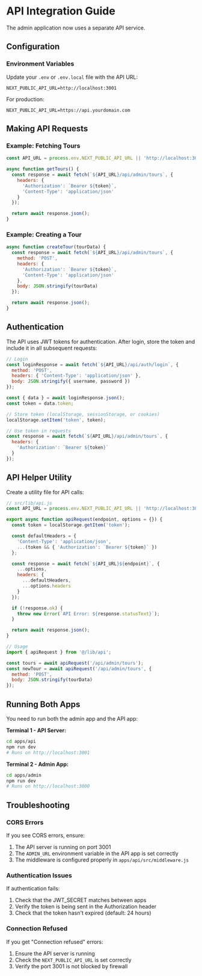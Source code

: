 # API Integration Guide

The admin application now uses a separate API service.

## Configuration

### Environment Variables

Update your `.env` or `.env.local` file with the API URL:

```env
NEXT_PUBLIC_API_URL=http://localhost:3001
```

For production:
```env
NEXT_PUBLIC_API_URL=https://api.yourdomain.com
```

## Making API Requests

### Example: Fetching Tours

```javascript
const API_URL = process.env.NEXT_PUBLIC_API_URL || 'http://localhost:3001';

async function getTours() {
  const response = await fetch(`${API_URL}/api/admin/tours`, {
    headers: {
      'Authorization': `Bearer ${token}`,
      'Content-Type': 'application/json'
    }
  });

  return await response.json();
}
```

### Example: Creating a Tour

```javascript
async function createTour(tourData) {
  const response = await fetch(`${API_URL}/api/admin/tours`, {
    method: 'POST',
    headers: {
      'Authorization': `Bearer ${token}`,
      'Content-Type': 'application/json'
    },
    body: JSON.stringify(tourData)
  });

  return await response.json();
}
```

## Authentication

The API uses JWT tokens for authentication. After login, store the token and include it in all subsequent requests:

```javascript
// Login
const loginResponse = await fetch(`${API_URL}/api/auth/login`, {
  method: 'POST',
  headers: { 'Content-Type': 'application/json' },
  body: JSON.stringify({ username, password })
});

const { data } = await loginResponse.json();
const token = data.token;

// Store token (localStorage, sessionStorage, or cookies)
localStorage.setItem('token', token);

// Use token in requests
const response = await fetch(`${API_URL}/api/admin/tours`, {
  headers: {
    'Authorization': `Bearer ${token}`
  }
});
```

## API Helper Utility

Create a utility file for API calls:

```javascript
// src/lib/api.js
const API_URL = process.env.NEXT_PUBLIC_API_URL || 'http://localhost:3001';

export async function apiRequest(endpoint, options = {}) {
  const token = localStorage.getItem('token');

  const defaultHeaders = {
    'Content-Type': 'application/json',
    ...(token && { 'Authorization': `Bearer ${token}` })
  };

  const response = await fetch(`${API_URL}${endpoint}`, {
    ...options,
    headers: {
      ...defaultHeaders,
      ...options.headers
    }
  });

  if (!response.ok) {
    throw new Error(`API Error: ${response.statusText}`);
  }

  return await response.json();
}

// Usage
import { apiRequest } from '@/lib/api';

const tours = await apiRequest('/api/admin/tours');
const newTour = await apiRequest('/api/admin/tours', {
  method: 'POST',
  body: JSON.stringify(tourData)
});
```

## Running Both Apps

You need to run both the admin app and the API app:

**Terminal 1 - API Server:**
```bash
cd apps/api
npm run dev
# Runs on http://localhost:3001
```

**Terminal 2 - Admin App:**
```bash
cd apps/admin
npm run dev
# Runs on http://localhost:3000
```

## Troubleshooting

### CORS Errors

If you see CORS errors, ensure:
1. The API server is running on port 3001
2. The `ADMIN_URL` environment variable in the API app is set correctly
3. The middleware is configured properly in `apps/api/src/middleware.js`

### Authentication Issues

If authentication fails:
1. Check that the JWT_SECRET matches between apps
2. Verify the token is being sent in the Authorization header
3. Check that the token hasn't expired (default: 24 hours)

### Connection Refused

If you get "Connection refused" errors:
1. Ensure the API server is running
2. Check the `NEXT_PUBLIC_API_URL` is set correctly
3. Verify the port 3001 is not blocked by firewall
